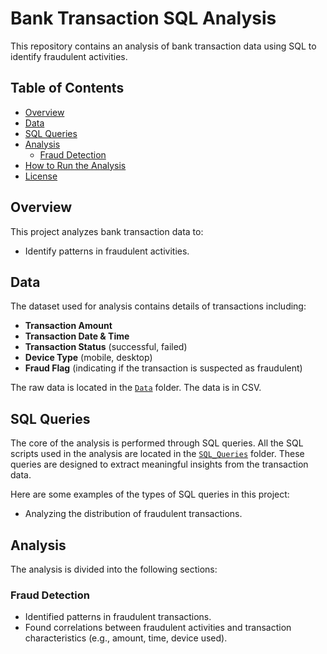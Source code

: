 # Bank Transaction SQL Analysis

This repository contains an analysis of bank transaction data using SQL to identify fraudulent activities.

## Table of Contents

- [Overview](#overview)
- [Data](#data)
- [SQL Queries](#sql-queries)
- [Analysis](#analysis)
  - [Fraud Detection](#fraud-detection)
- [How to Run the Analysis](#how-to-run-the-analysis)
- [License](#license)

## Overview

This project analyzes bank transaction data to:
- Identify patterns in fraudulent activities.

## Data

The dataset used for analysis contains details of transactions including:
- **Transaction Amount**
- **Transaction Date & Time**
- **Transaction Status** (successful, failed)
- **Device Type** (mobile, desktop)
- **Fraud Flag** (indicating if the transaction is suspected as fraudulent)

The raw data is located in the [`Data`](https://github.com/marcusasar/Bank-Transaction-SQL-Analysis/tree/main/Data) folder. The data is in CSV.

## SQL Queries

The core of the analysis is performed through SQL queries. All the SQL scripts used in the analysis are located in the [`SQL_Queries`](https://github.com/marcusasar/Bank-Transaction-SQL-Analysis/tree/main/Sql_Queries) folder. These queries are designed to extract meaningful insights from the transaction data.

Here are some examples of the types of SQL queries in this project:
- Analyzing the distribution of fraudulent transactions.

## Analysis

The analysis is divided into the following sections:
### Fraud Detection
- Identified patterns in fraudulent transactions.
- Found correlations between fraudulent activities and transaction characteristics (e.g., amount, time, device used).


